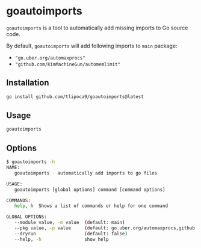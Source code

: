 # goautoimports

`goautoimports` is a tool to automatically add missing imports to Go source code.

By default, `goautoimports` will add following imports to `main` package:
- `"go.uber.org/automaxprocs"`
- `"github.com/KimMachineGun/automemlimit"`

## Installation

```bash
go install github.com/tlipoca9/goautoimports@latest
```

## Usage

```bash
goautoimports
```

## Options

```bash
$ goautoimports -h
NAME:
   goautoimports - automatically add imports to go files

USAGE:
   goautoimports [global options] command [command options]

COMMANDS:
   help, h  Shows a list of commands or help for one command

GLOBAL OPTIONS:
   --module value, -m value  (default: main)
   --pkg value, -p value     (default: go.uber.org/automaxprocs,github.com/KimMachineGun/automemlimit)
   --dryrun                  (default: false)
   --help, -h                show help
```